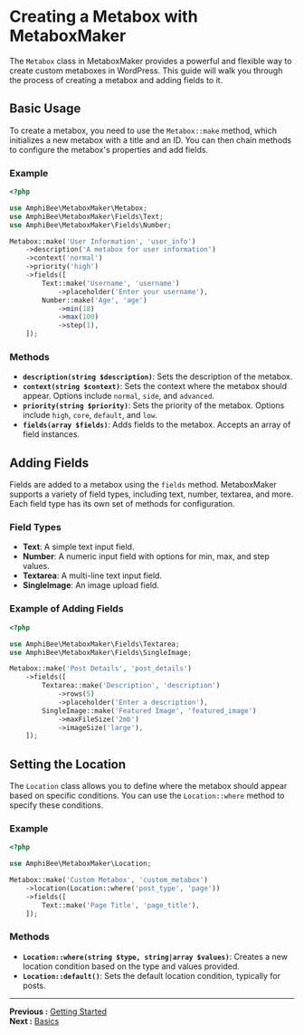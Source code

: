 # Creating a Metabox with MetaboxMaker

The `Metabox` class in MetaboxMaker provides a powerful and flexible way to create custom metaboxes in WordPress. This guide will walk you through the process of creating a metabox and adding fields to it.

## Basic Usage

To create a metabox, you need to use the `Metabox::make` method, which initializes a new metabox with a title and an ID. You can then chain methods to configure the metabox's properties and add fields.

### Example

```php
<?php

use AmphiBee\MetaboxMaker\Metabox;
use AmphiBee\MetaboxMaker\Fields\Text;
use AmphiBee\MetaboxMaker\Fields\Number;

Metabox::make('User Information', 'user_info')
    ->description('A metabox for user information')
    ->context('normal')
    ->priority('high')
    ->fields([
        Text::make('Username', 'username')
            ->placeholder('Enter your username'),
        Number::make('Age', 'age')
            ->min(18)
            ->max(100)
            ->step(1),
    ]);
```

### Methods

- **`description(string $description)`**: Sets the description of the metabox.
- **`context(string $context)`**: Sets the context where the metabox should appear. Options include `normal`, `side`, and `advanced`.
- **`priority(string $priority)`**: Sets the priority of the metabox. Options include `high`, `core`, `default`, and `low`.
- **`fields(array $fields)`**: Adds fields to the metabox. Accepts an array of field instances.

## Adding Fields

Fields are added to a metabox using the `fields` method. MetaboxMaker supports a variety of field types, including text, number, textarea, and more. Each field type has its own set of methods for configuration.

### Field Types

- **Text**: A simple text input field.
- **Number**: A numeric input field with options for min, max, and step values.
- **Textarea**: A multi-line text input field.
- **SingleImage**: An image upload field.

### Example of Adding Fields

```php
<?php

use AmphiBee\MetaboxMaker\Fields\Textarea;
use AmphiBee\MetaboxMaker\Fields\SingleImage;

Metabox::make('Post Details', 'post_details')
    ->fields([
        Textarea::make('Description', 'description')
            ->rows(5)
            ->placeholder('Enter a description'),
        SingleImage::make('Featured Image', 'featured_image')
            ->maxFileSize('2mb')
            ->imageSize('large'),
    ]);
```

## Setting the Location

The `Location` class allows you to define where the metabox should appear based on specific conditions. You can use the `Location::where` method to specify these conditions.

### Example

```php
<?php

use AmphiBee\MetaboxMaker\Location;

Metabox::make('Custom Metabox', 'custom_metabox')
    ->location(Location::where('post_type', 'page'))
    ->fields([
        Text::make('Page Title', 'page_title'),
    ]);
```

### Methods

- **`Location::where(string $type, string|array $values)`**: Creates a new location condition based on the type and values provided.
- **`Location::default()`**: Sets the default location condition, typically for posts.

---

**Previous :** [Getting Started](GettingStarted.md)  
**Next :** [Basics](Basics.md)
